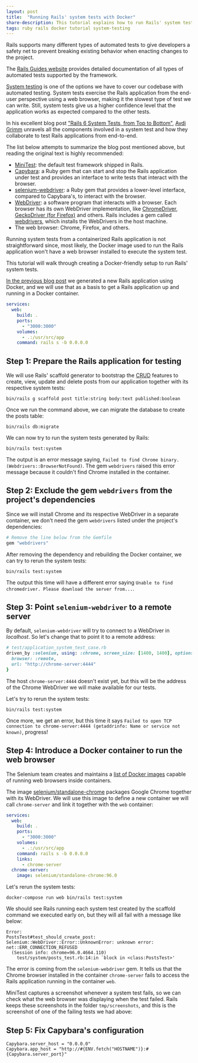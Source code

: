 ```yaml
---
layout: post
title:  "Running Rails' system tests with Docker"
share-description: This tutorial explains how to run Rails' system tests using a Docker container.
tags: ruby rails docker tutorial system-testing
---
```


Rails supports many different types of automated tests to give developers a safety net to prevent breaking existing behavior when enacting changes to the project.

The [Rails Guides website](https://guides.rubyonrails.org/testing.html) provides detailed documentation of all types of automated tests supported by the framework.

[System testing](https://guides.rubyonrails.org/testing.html#system-testing) is one of the options we have to cover our codebase with automated testing. System tests exercise the Rails application from the end-user perspective using a web browser, making it the slowest type of test we can write. Still, system tests give us a higher confidence level that the application works as expected compared to the other tests.

In his excellent blog post ["Rails 6 System Tests, from Top to Bottom"](https://avdi.codes/rails-6-system-tests-from-top-to-bottom/), [Avdi Grimm](https://twitter.com/avdi) unravels all the components involved in a system test and how they collaborate to test Rails applications from end-to-end.

The list below attempts to summarize the blog post mentioned above, but reading the original text is highly recommended:

- [MiniTest](https://github.com/seattlerb/minitest): the default test framework shipped in Rails.
- [Capybara](https://github.com/teamcapybara/capybara): a Ruby gem that can start and stop the Rails application under test and provides an interface to write tests that interact with the browser.
- [selenium-webdriver](https://rubygems.org/gems/selenium-webdriver/versions/2.53.4): a Ruby gem that provides a lower-level interface, compared to Capybara's, to interact with the browser.
- [WebDriver](https://www.selenium.dev/documentation/webdriver/): a software program that interacts with a browser. Each browser has its own WebDriver implementation, like [ChromeDriver](https://chromedriver.chromium.org/), [GeckoDriver (for Firefox)](https://firefox-source-docs.mozilla.org/testing/geckodriver/) and others. Rails includes a gem called [webdrivers](https://github.com/titusfortner/webdrivers), which installs the WebDrivers in the host machine.
- The web browser: Chrome, Firefox, and others.

Running system tests from a containerized Rails application is not straightforward since, most likely, the Docker image used to run the Rails application won't have a web browser installed to execute the system test.

This tutorial will walk through creating a Docker-friendly setup to run Rails' system tests.

[In the previous blog post](https://nicolasiensen.github.io/2022-02-01-creating-a-new-rails-application-with-docker/) we generated a new Rails application using Docker, and we will use that as a basis to get a Rails application up and running in a Docker container.

```yaml
services:
  web:
    build: .
    ports:
      - "3000:3000"
    volumes:
      - .:/usr/src/app
    command: rails s -b 0.0.0.0
```

## Step 1: Prepare the Rails application for testing

We will use Rails' scaffold generator to bootstrap the [CRUD](https://en.wikipedia.org/wiki/Create,_read,_update_and_delete) features to create, view, update and delete posts from our application together with its respective system tests:

```
bin/rails g scaffold post title:string body:text published:boolean
```

Once we run the command above, we can migrate the database to create the posts table:

```
bin/rails db:migrate
```

We can now try to run the system tests generated by Rails:

```
bin/rails test:system
```

The output is an error message saying, `Failed to find Chrome binary. (Webdrivers::BrowserNotFound)`. The gem `webdrivers` raised this error message because it couldn't find Chrome installed in the container.

## Step 2: Exclude the gem `webdrivers` from the project's dependencies

Since we will install Chrome and its respective WebDriver in a separate container, we don't need the gem `webdrivers` listed under the project's dependencies:

```ruby
# Remove the line below from the Gemfile
gem "webdrivers"
```

After removing the dependency and rebuilding the Docker container, we can try to rerun the system tests:

```
bin/rails test:system
```

The output this time will have a different error saying `Unable to find chromedriver. Please download the server from...`.

## Step 3: Point `selenium-webdriver` to a remote server

By default, `selenium-webdriver` will try to connect to a WebDriver in *localhost*. So let's change that to point it to a remote address:

```ruby
# test/application_system_test_case.rb
driven_by :selenium, using: :chrome, screen_size: [1400, 1400], options: {
  browser: :remote,
  url: "http://chrome-server:4444"
}
```

The host `chrome-server:4444` doesn't exist yet, but this will be the address of the Chrome WebDriver we will make available for our tests.

Let's try to rerun the system tests:

```
bin/rails test:system
```

Once more, we get an error, but this time it says `Failed to open TCP connection to chrome-server:4444 (getaddrinfo: Name or service not known)`, progress!

## Step 4: Introduce a Docker container to run the web browser

The Selenium team creates and maintains a [list of Docker images](https://hub.docker.com/u/selenium) capable of running web browsers inside containers.

The image [selenium/standalone-chrome](https://hub.docker.com/r/selenium/standalone-chrome) packages Google Chrome together with its WebDriver. We will use this image to define a new container we will call `chrome-server` and link it together with the `web` container:

```yaml
services:
  web:
    build: .
    ports:
      - "3000:3000"
    volumes:
      - .:/usr/src/app
    command: rails s -b 0.0.0.0
    links:
      - chrome-server
  chrome-server:
    image: selenium/standalone-chrome:96.0
```

Let's rerun the system tests:

```
docker-compose run web bin/rails test:system
```

We should see Rails running each system test created by the scaffold command we executed early on, but they will all fail with a message like below:

```
Error:
PostsTest#test_should_create_post:
Selenium::WebDriver::Error::UnknownError: unknown error: net::ERR_CONNECTION_REFUSED
  (Session info: chrome=96.0.4664.110)
    test/system/posts_test.rb:14:in `block in <class:PostsTest>'
```

The error is coming from the `selenium-webdriver` gem. It tells us that the Chrome browser installed in the container `chrome-server` fails to access the Rails application running in the container `web`.

MiniTest captures a screenshot whenever a system test fails, so we can check what the web browser was displaying when the test failed. Rails keeps these screenshots in the folder `tmp/screenshots`, and this is the screenshot of one of the failing tests we had above:

## Step 5: Fix Capybara's configuration



```
Capybara.server_host = "0.0.0.0"
Capybara.app_host = "http://#{ENV.fetch("HOSTNAME")}:#{Capybara.server_port}"
```
